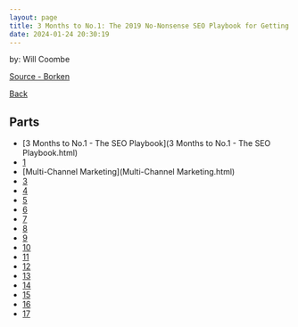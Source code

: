 ```yaml
---
layout: page
title: 3 Months to No.1: The 2019 No-Nonsense SEO Playbook for Getting Your Website Found on Google
date: 2024-01-24 20:30:19
---
```


by: Will Coombe

[Source - Borken]()

[Back](../../)

## Parts
* [3 Months to No.1 - The SEO Playbook](3 Months to No.1 - The SEO Playbook.html)
* [1](1.html)
* [Multi-Channel Marketing](Multi-Channel Marketing.html)
* [3](3.html)
* [4](4.html)
* [5](5.html)
* [6](6.html)
* [7](7.html)
* [8](8.html)
* [9](9.html)
* [10](10.html)
* [11](11.html)
* [12](12.html)
* [13](13.html)
* [14](14.html)
* [15](15.html)
* [16](16.html)
* [17](17.html)

